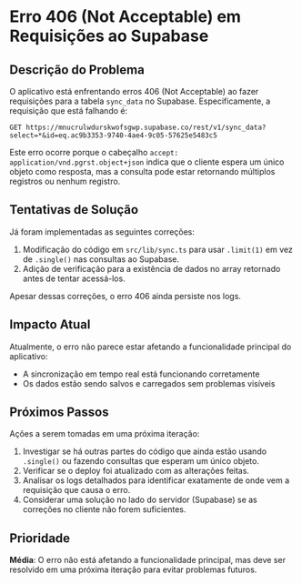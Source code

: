 # Erro 406 (Not Acceptable) em Requisições ao Supabase

## Descrição do Problema

O aplicativo está enfrentando erros 406 (Not Acceptable) ao fazer requisições para a tabela `sync_data` no Supabase. Especificamente, a requisição que está falhando é:

```
GET https://mnucrulwdurskwofsgwp.supabase.co/rest/v1/sync_data?select=*&id=eq.ac9b3353-9740-4ae4-9c05-57625e5483c5
```

Este erro ocorre porque o cabeçalho `accept: application/vnd.pgrst.object+json` indica que o cliente espera um único objeto como resposta, mas a consulta pode estar retornando múltiplos registros ou nenhum registro.

## Tentativas de Solução

Já foram implementadas as seguintes correções:

1. Modificação do código em `src/lib/sync.ts` para usar `.limit(1)` em vez de `.single()` nas consultas ao Supabase.
2. Adição de verificação para a existência de dados no array retornado antes de tentar acessá-los.

Apesar dessas correções, o erro 406 ainda persiste nos logs.

## Impacto Atual

Atualmente, o erro não parece estar afetando a funcionalidade principal do aplicativo:
- A sincronização em tempo real está funcionando corretamente
- Os dados estão sendo salvos e carregados sem problemas visíveis

## Próximos Passos

Ações a serem tomadas em uma próxima iteração:

1. Investigar se há outras partes do código que ainda estão usando `.single()` ou fazendo consultas que esperam um único objeto.
2. Verificar se o deploy foi atualizado com as alterações feitas.
3. Analisar os logs detalhados para identificar exatamente de onde vem a requisição que causa o erro.
4. Considerar uma solução no lado do servidor (Supabase) se as correções no cliente não forem suficientes.

## Prioridade

**Média**: O erro não está afetando a funcionalidade principal, mas deve ser resolvido em uma próxima iteração para evitar problemas futuros. 